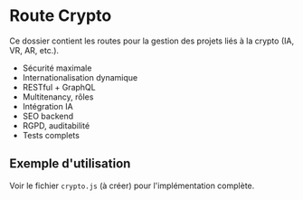 # Route Crypto

Ce dossier contient les routes pour la gestion des projets liés à la crypto (IA, VR, AR, etc.).

- Sécurité maximale
- Internationalisation dynamique
- RESTful + GraphQL
- Multitenancy, rôles
- Intégration IA
- SEO backend
- RGPD, auditabilité
- Tests complets

## Exemple d'utilisation
Voir le fichier `crypto.js` (à créer) pour l'implémentation complète.
